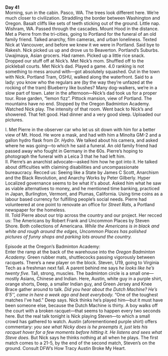 **Day 41**  
Morning, sun in the cabin. Pasco, WA. The trees look different here. We’re much closer to civilization. Straddling the border between Washington and Oregon. Basalt cliffs like sets of teeth sticking out of the ground. Little nap. Wishram, WA. Passed through the cascades. Mount Hood in the distance. Met a Pierre from the tri-cities, going to Portland for the funeral of an old family friend. Talked anarchy, film cameras, and urban loneliness. Texted Nick at Vancouver, and before we knew it we were in Portland. Said bye to Rakesh. Nick picked us up and drove us to Beaverton. Portland’s Suburbs. Uwajimaya, Asian grocers. Had ramen. Picked up a little rice snack. Dropped our stuff off at Nick’s. Met Nick’s mom. Shuffled off to the pickleball courts. Met Nick’s dad. Played a game. 4.0 ranking is not something to mess around with—got absolutely squashed. Out in the town with Nick. Portland Tram, OSHU, walked along the waterfront. Said to a lady: you know who the regulars are (by the way they’re unfazed at the rocking of the tram) Blueberry like bushes? Many dog-walkers, we’re in a slow part of town. Later in the afternoon—Nick’s dad took us for a proper tour. Rose garden, “lemon fizz”. Pittock mansion, view of Portland. The mountains have no end. Stopped by the Oregon Badminton Academy. Watched Nick play. The intensity of that room. Went back to Nick’s and showered. That felt good. Had dinner and a very good sleep. Uploaded our pictures. 

I. Met Pierre in the observer car who let us sit down with him for a better view of Mt. Hood. He wore a mask, and had with him a Minolta GM-2 and a gallon hydro flask from *Dr. Hydro*. We talked about his camera, and asked where he was going—to which he said a funeral. An old family friend had passed away who fought in Germany in the 60s. Pierre’s hoping to photograph the funeral with a Leica 3 that he had left him.   
II. Pierre’s an anarchist advocate—asked him how he got into it. He talked about difficulties with claiming disabilities and uncompassionate bureaucracy. Recced us: Seeing like a State by James C Scott, Anarchism and the Black Revolution, and Anarchy Works by Peter Gilberly. Hyper Localized governance seems to be what it's about. Asked him what he saw as viable alternatives to money, and he mentioned time banking, practiced in Japan, Burlington, Vermont, and Plumas, California. Using time coins as a labour based currency for fulfilling people’s social needs. Pierre had volunteered at one point to renovate an office for *Street Rats*, a Portland newspaper for the homeless.   
III. Told Pierre about our trip across the country and our project. Her recced us: The Americans by Robert Frank and Uncommon Places by Steven Shore. Both collections of Americana. *While the Americans is in black and white and rough around the edges, Uncommon Places has polished pictures of funny shops and parking lots around the country.* 

Episode at the Oregon’s Badminton Academy:  
Enter the ramp at the back of the warehouse into the *Oregon Badminton Academy.* Green rubber mats, shuttlecocks passing vigorously between racquets. There’s a new player on the block. Steven, U19, going to Virginia Tech as a freshman next fall. A parent behind me says *he looks like he’s twenty five.* Tall, strong, muscles. The badminton circle is a small one—mostly Asians, Chinese and Indian. Here, Austin, white guy in a purple shirt, orange shorts, Deep, a smaller Indian guy, and Green Jersey and Knee Brace gather around to talk. *Did you hear about the Dutch Machine? He’s 6’5’’, came in here a week ago and beat everybody.* “One of the toughest matches I’ve had.” Deep says. Nick thinks he’s played him—but it must have been someone else, because the Dutch Machine is thirty. A boy walks off the court with a broken racquet—that seems to happen every two seconds here. But the real talk tonight is Nick playing Steven—to which a small crowd has gathered to watch. Austin (aforementioned purple shirt) offers commentary: *you see what Nicky does is he preempts it, just lets his racquet hover for a few moments before hitting it. He listens and sees what Steve does.* But Nick says he thinks nothing at all when he plays. The first match comes to a 21-5, by the end of the second match, Steven’s on the ground. Consult DFW’s How Tracy Austin Broke My Heart.

